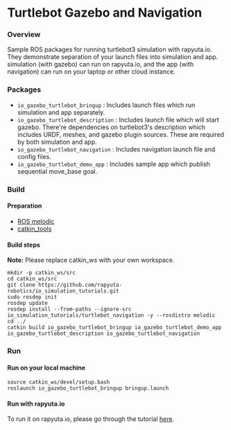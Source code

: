 # Turtlebot Gazebo and Navigation

### Overview
Sample ROS packages for running turtlebot3 simulation with rapyuta.io. They demonstrate separation of your launch files
into simulation and app. simulation (with gazebo) can run on rapyuta.io, and the app (with navigation) can run on your
laptop or other cloud instance.

### Packages
- `io_gazebo_turtlebot_bringup` : Includes launch files which run simulation and app separately.
- `io_gazebo_turtlebot_description` : Includes launch file which will start gazebo. There're dependencies on turtlebot3's
    description which includes URDF, meshes, and gazebo plugin sources. These are required by both simulation and app.
- `io_gazebo_turtlebot_navigation` : Includes navigation launch file and config files.
- `io_gazebo_turtlebot_demo_app` : Includes sample app which publish sequential move_base goal.

### Build
#### Preparation
- [ROS melodic](http://wiki.ros.org/melodic/Installation/Ubuntu)
- [catkin_tools](https://catkin-tools.readthedocs.io/en/latest/installing.html)

#### Build steps

**Note:** Please replace catkin_ws with your own workspace.

```
mkdir -p catkin_ws/src
cd catkin_ws/src
git clone https://github.com/rapyuta-robotics/io_simulation_tutorials.git
sudo rosdep init
rosdep update
rosdep install --from-paths --ignore-src io_simulation_tutorials/turtlebot_navigation -y --rosdistro melodic
cd ../
catkin build io_gazebo_turtlebot_bringup io_gazebo_turtlebot_demo_app io_gazebo_turtlebot_description io_gazebo_turtlebot_navigation
```

### Run
#### Run on your local machine
```
source catkin_ws/devel/setup.bash
roslaunch io_gazebo_turtlebot_bringup bringup.launch 
```

#### Run with rapyuta.io
To run it on rapyuta.io, please go through the tutorial [here](https://userdocs.rapyuta.io/build-solutions/sample-walkthroughs/turtlebot-navigation-simulation).
